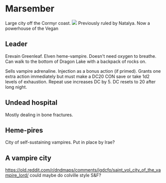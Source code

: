# Marsember
Large city off the Cormyr coast.
![](marsember.jpg)
Previously ruled by Natalya. Now a powerhouse of the Vegan

## Leader
Erevain Greenleaf. Elven heme-vampire. Doesn't need oxygen to breathe. Can walk to the bottom of Dragon Lake with a backpack of rocks on.

Sells vampire adrenaline. Injection as a bonus action (if primed). Grants one extra action immediately but must make a DC20 CON save or take 1d2 levels of exhaustion. Repeat use increases DC by 5. DC resets to 20 after long night.

## Undead hospital
Mostly dealing in bone fractures.


## Heme-pires
City of self-sustaining vampires. Put in place by Irae?

## A vampire city
https://old.reddit.com/r/dndmaps/comments/igdcfo/saint_vol_city_of_the_vampire_lord/
could maybe do colville style S&F?
